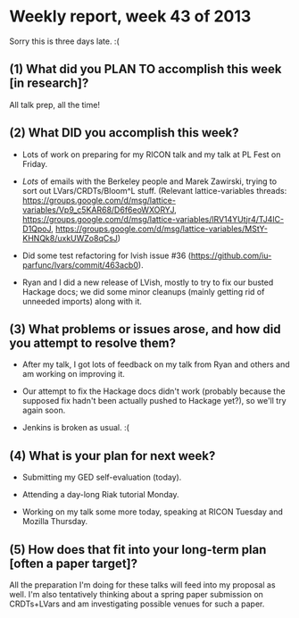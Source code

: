 # Weekly report, week 43 of 2013

Sorry this is three days late.  :(

## (1) What did you PLAN TO accomplish this week [in research]?

All talk prep, all the time!

## (2) What DID you accomplish this week?

  * Lots of work on preparing for my RICON talk and my talk at PL Fest
    on Friday.
	
  * *Lots* of emails with the Berkeley people and Marek Zawirski,
    trying to sort out LVars/CRDTs/Bloom^L stuff.  (Relevant
    lattice-variables threads:
    https://groups.google.com/d/msg/lattice-variables/Vp9_c5KAR68/D6f6eoWXORYJ,
    https://groups.google.com/d/msg/lattice-variables/lRV14YUtjr4/TJ4lC-D1QpoJ,
    https://groups.google.com/d/msg/lattice-variables/MStY-KHNQk8/uxkUWZo8qCsJ)
  
  * Did some test refactoring for lvish issue #36
    (https://github.com/iu-parfunc/lvars/commit/463acb0).
	
  * Ryan and I did a new release of LVish, mostly to try to fix our
    busted Hackage docs; we did some minor cleanups (mainly getting
    rid of unneeded imports) along with it.
	
## (3) What problems or issues arose, and how did you attempt to resolve them?

  * After my talk, I got lots of feedback on my talk from Ryan and
    others and am working on improving it.
  
  * Our attempt to fix the Hackage docs didn't work (probably because
    the supposed fix hadn't been actually pushed to Hackage yet?), so
    we'll try again soon.
	
  * Jenkins is broken as usual. :(
  
## (4) What is your plan for next week?

  * Submitting my GED self-evaluation (today).

  * Attending a day-long Riak tutorial Monday.

  * Working on my talk some more today, speaking at RICON Tuesday and
    Mozilla Thursday.
  
## (5) How does that fit into your long-term plan [often a paper target]?

All the preparation I'm doing for these talks will feed into my
proposal as well. I'm also tentatively thinking about a spring paper
submission on CRDTs+LVars and am investigating possible venues for
such a paper.
